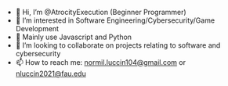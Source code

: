 - 👋 Hi, I’m @AtrocityExecution (Beginner Programmer)
- 👀 I’m interested in Software Engineering/Cybersecurity/Game Development
- 🌱 Mainly use Javascript and Python
- 💞️ I’m looking to collaborate on projects relating to software and cybersecurity
- 📫 How to reach me: normil.luccin104@gmail.com or nluccin2021@fau.edu

<!---
AtrocityExecution/AtrocityExecution is a ✨ special ✨ repository because its `README.md` (this file) appears on your GitHub profile.
You can click the Preview link to take a look at your changes.
--->
